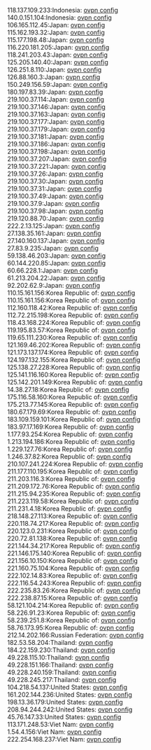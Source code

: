 118.137.109.233:Indonesia: [ovpn config](vpn/118_137_109_233.ovpn)  
140.0.151.104:Indonesia: [ovpn config](vpn/140_0_151_104.ovpn)  
106.165.112.45:Japan: [ovpn config](vpn/106_165_112_45.ovpn)  
115.162.193.32:Japan: [ovpn config](vpn/115_162_193_32.ovpn)  
115.177.198.48:Japan: [ovpn config](vpn/115_177_198_48.ovpn)  
116.220.181.205:Japan: [ovpn config](vpn/116_220_181_205.ovpn)  
118.241.203.43:Japan: [ovpn config](vpn/118_241_203_43.ovpn)  
125.205.140.40:Japan: [ovpn config](vpn/125_205_140_40.ovpn)  
126.251.8.110:Japan: [ovpn config](vpn/126_251_8_110.ovpn)  
126.88.160.3:Japan: [ovpn config](vpn/126_88_160_3.ovpn)  
150.249.156.59:Japan: [ovpn config](vpn/150_249_156_59.ovpn)  
180.197.83.39:Japan: [ovpn config](vpn/180_197_83_39.ovpn)  
219.100.37.114:Japan: [ovpn config](vpn/219_100_37_114.ovpn)  
219.100.37.146:Japan: [ovpn config](vpn/219_100_37_146.ovpn)  
219.100.37.163:Japan: [ovpn config](vpn/219_100_37_163.ovpn)  
219.100.37.177:Japan: [ovpn config](vpn/219_100_37_177.ovpn)  
219.100.37.179:Japan: [ovpn config](vpn/219_100_37_179.ovpn)  
219.100.37.181:Japan: [ovpn config](vpn/219_100_37_181.ovpn)  
219.100.37.186:Japan: [ovpn config](vpn/219_100_37_186.ovpn)  
219.100.37.198:Japan: [ovpn config](vpn/219_100_37_198.ovpn)  
219.100.37.207:Japan: [ovpn config](vpn/219_100_37_207.ovpn)  
219.100.37.221:Japan: [ovpn config](vpn/219_100_37_221.ovpn)  
219.100.37.26:Japan: [ovpn config](vpn/219_100_37_26.ovpn)  
219.100.37.30:Japan: [ovpn config](vpn/219_100_37_30.ovpn)  
219.100.37.31:Japan: [ovpn config](vpn/219_100_37_31.ovpn)  
219.100.37.49:Japan: [ovpn config](vpn/219_100_37_49.ovpn)  
219.100.37.9:Japan: [ovpn config](vpn/219_100_37_9.ovpn)  
219.100.37.98:Japan: [ovpn config](vpn/219_100_37_98.ovpn)  
219.120.88.70:Japan: [ovpn config](vpn/219_120_88_70.ovpn)  
222.2.13.125:Japan: [ovpn config](vpn/222_2_13_125.ovpn)  
27.138.35.161:Japan: [ovpn config](vpn/27_138_35_161.ovpn)  
27.140.160.137:Japan: [ovpn config](vpn/27_140_160_137.ovpn)  
27.83.9.235:Japan: [ovpn config](vpn/27_83_9_235.ovpn)  
59.138.46.203:Japan: [ovpn config](vpn/59_138_46_203.ovpn)  
60.144.220.85:Japan: [ovpn config](vpn/60_144_220_85.ovpn)  
60.66.228.1:Japan: [ovpn config](vpn/60_66_228_1.ovpn)  
61.213.204.22:Japan: [ovpn config](vpn/61_213_204_22.ovpn)  
92.202.62.9:Japan: [ovpn config](vpn/92_202_62_9.ovpn)  
110.15.161.156:Korea Republic of: [ovpn config](vpn/110_15_161_156.ovpn)  
110.15.161.156:Korea Republic of: [ovpn config](vpn/110_15_161_156.ovpn)  
112.160.118.42:Korea Republic of: [ovpn config](vpn/112_160_118_42.ovpn)  
112.72.215.198:Korea Republic of: [ovpn config](vpn/112_72_215_198.ovpn)  
118.43.168.224:Korea Republic of: [ovpn config](vpn/118_43_168_224.ovpn)  
119.195.83.57:Korea Republic of: [ovpn config](vpn/119_195_83_57.ovpn)  
119.65.111.230:Korea Republic of: [ovpn config](vpn/119_65_111_230.ovpn)  
121.169.46.202:Korea Republic of: [ovpn config](vpn/121_169_46_202.ovpn)  
121.173.137.174:Korea Republic of: [ovpn config](vpn/121_173_137_174.ovpn)  
124.197.132.155:Korea Republic of: [ovpn config](vpn/124_197_132_155.ovpn)  
125.138.27.228:Korea Republic of: [ovpn config](vpn/125_138_27_228.ovpn)  
125.141.116.160:Korea Republic of: [ovpn config](vpn/125_141_116_160.ovpn)  
125.142.201.149:Korea Republic of: [ovpn config](vpn/125_142_201_149.ovpn)  
14.38.27.18:Korea Republic of: [ovpn config](vpn/14_38_27_18.ovpn)  
175.116.58.160:Korea Republic of: [ovpn config](vpn/175_116_58_160.ovpn)  
175.213.77.145:Korea Republic of: [ovpn config](vpn/175_213_77_145.ovpn)  
180.67.179.69:Korea Republic of: [ovpn config](vpn/180_67_179_69.ovpn)  
183.109.159.101:Korea Republic of: [ovpn config](vpn/183_109_159_101.ovpn)  
183.97.17.169:Korea Republic of: [ovpn config](vpn/183_97_17_169.ovpn)  
1.177.93.254:Korea Republic of: [ovpn config](vpn/1_177_93_254.ovpn)  
1.213.194.186:Korea Republic of: [ovpn config](vpn/1_213_194_186.ovpn)  
1.229.127.76:Korea Republic of: [ovpn config](vpn/1_229_127_76.ovpn)  
1.246.37.82:Korea Republic of: [ovpn config](vpn/1_246_37_82.ovpn)  
210.107.241.224:Korea Republic of: [ovpn config](vpn/210_107_241_224.ovpn)  
211.177.110.195:Korea Republic of: [ovpn config](vpn/211_177_110_195.ovpn)  
211.203.116.3:Korea Republic of: [ovpn config](vpn/211_203_116_3.ovpn)  
211.209.172.76:Korea Republic of: [ovpn config](vpn/211_209_172_76.ovpn)  
211.215.94.235:Korea Republic of: [ovpn config](vpn/211_215_94_235.ovpn)  
211.223.119.58:Korea Republic of: [ovpn config](vpn/211_223_119_58.ovpn)  
211.231.4.18:Korea Republic of: [ovpn config](vpn/211_231_4_18.ovpn)  
218.148.27.113:Korea Republic of: [ovpn config](vpn/218_148_27_113.ovpn)  
220.118.74.217:Korea Republic of: [ovpn config](vpn/220_118_74_217.ovpn)  
220.123.0.231:Korea Republic of: [ovpn config](vpn/220_123_0_231.ovpn)  
220.72.81.138:Korea Republic of: [ovpn config](vpn/220_72_81_138.ovpn)  
221.144.34.217:Korea Republic of: [ovpn config](vpn/221_144_34_217.ovpn)  
221.146.175.140:Korea Republic of: [ovpn config](vpn/221_146_175_140.ovpn)  
221.156.10.150:Korea Republic of: [ovpn config](vpn/221_156_10_150.ovpn)  
221.160.75.104:Korea Republic of: [ovpn config](vpn/221_160_75_104.ovpn)  
222.102.14.83:Korea Republic of: [ovpn config](vpn/222_102_14_83.ovpn)  
222.116.54.243:Korea Republic of: [ovpn config](vpn/222_116_54_243.ovpn)  
222.235.83.26:Korea Republic of: [ovpn config](vpn/222_235_83_26.ovpn)  
222.238.87.15:Korea Republic of: [ovpn config](vpn/222_238_87_15.ovpn)  
58.121.104.214:Korea Republic of: [ovpn config](vpn/58_121_104_214.ovpn)  
58.226.91.23:Korea Republic of: [ovpn config](vpn/58_226_91_23.ovpn)  
58.239.251.8:Korea Republic of: [ovpn config](vpn/58_239_251_8.ovpn)  
58.76.173.95:Korea Republic of: [ovpn config](vpn/58_76_173_95.ovpn)  
212.14.202.166:Russian Federation: [ovpn config](vpn/212_14_202_166.ovpn)  
182.53.58.204:Thailand: [ovpn config](vpn/182_53_58_204.ovpn)  
184.22.159.230:Thailand: [ovpn config](vpn/184_22_159_230.ovpn)  
49.228.115.10:Thailand: [ovpn config](vpn/49_228_115_10.ovpn)  
49.228.151.166:Thailand: [ovpn config](vpn/49_228_151_166.ovpn)  
49.228.240.159:Thailand: [ovpn config](vpn/49_228_240_159.ovpn)  
49.228.245.217:Thailand: [ovpn config](vpn/49_228_245_217.ovpn)  
104.218.54.137:United States: [ovpn config](vpn/104_218_54_137.ovpn)  
161.202.144.236:United States: [ovpn config](vpn/161_202_144_236.ovpn)  
198.13.36.179:United States: [ovpn config](vpn/198_13_36_179.ovpn)  
208.94.244.242:United States: [ovpn config](vpn/208_94_244_242.ovpn)  
45.76.147.33:United States: [ovpn config](vpn/45_76_147_33.ovpn)  
113.171.248.53:Viet Nam: [ovpn config](vpn/113_171_248_53.ovpn)  
1.54.4.156:Viet Nam: [ovpn config](vpn/1_54_4_156.ovpn)  
222.254.168.237:Viet Nam: [ovpn config](vpn/222_254_168_237.ovpn)  
